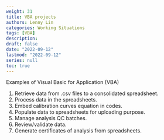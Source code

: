 ```yaml
---
weight: 31
title: VBA projects
authors: Lenny Lin
categories: Working Situations
tags: [VBA]
description: 
draft: false
date: "2022-09-12"
lastmod: "2022-09-12"
series: null
toc: true
---
```




Examples of Visual Basic for Application (VBA)  
1.	Retrieve data from .csv files to a consolidated spreadsheet.  
2.	Process data in the spreadsheets.  
3.	Embed calibration curves equation in codes.  
4.	Populate data to spreadsheets for uploading purpose.  
5.	Manage analysis QC batches.  
6.	Review/validate data.  
7.	Generate certificates of analysis from spreadsheets.  
